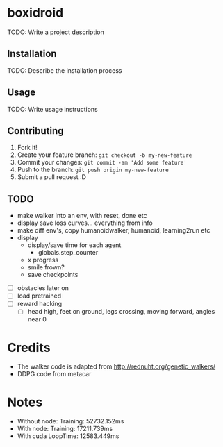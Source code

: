 # boxidroid

TODO: Write a project description

## Installation

TODO: Describe the installation process

## Usage

TODO: Write usage instructions

## Contributing

1. Fork it!
2. Create your feature branch: `git checkout -b my-new-feature`
3. Commit your changes: `git commit -am 'Add some feature'`
4. Push to the branch: `git push origin my-new-feature`
5. Submit a pull request :D

## TODO

- make walker into an env, with reset, done etc
- display save loss curves... everything from info
- make diff env's, copy humanoidwalker, humanoid, learning2run etc
- display
    - display/save time for each agent
        - globals.step_counter
    - x progress
    - smile frown?
    - save checkpoints
- [ ] obstacles later on
- [ ] load pretrained
- [ ] reward hacking
    - [ ] head high, feet on ground, legs crossing, moving forward, angles near 0

# Credits

- The walker code is adapted from <a href="http://rednuht.org/genetic_walkers/">http://rednuht.org/genetic_walkers/</a>
- DDPG code from metacar

# Notes

- Without node: Training: 52732.152ms
- With node:    Training: 17211.739ms
- With cuda     LoopTime: 12583.449ms
